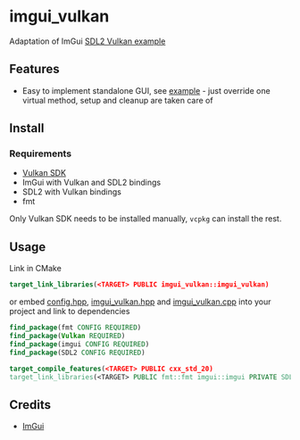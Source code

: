 # imgui_vulkan

Adaptation of ImGui [SDL2 Vulkan example](https://github.com/ocornut/imgui/blob/master/examples/example_sdl_vulkan/main.cpp)

## Features

* Easy to implement standalone GUI, see [example](test/src/imgui_vulkan_test.cpp) -
  just override one virtual method, setup and cleanup are taken care of

## Install

### Requirements

* [Vulkan SDK](https://vulkan.lunarg.com/sdk/home)
* ImGui with Vulkan and SDL2 bindings
* SDL2 with Vulkan bindings
* fmt

Only Vulkan SDK needs to be installed manually, `vcpkg` can install the rest.

## Usage

Link in CMake

```cmake
target_link_libraries(<TARGET> PUBLIC imgui_vulkan::imgui_vulkan)
```

or embed [config.hpp](include/imgui_vulkan/config.hpp),
[imgui_vulkan.hpp](include/imgui_vulkan/imgui_vulkan.hpp) and
[imgui_vulkan.cpp](src/imgui_vulkan.cpp) into your project and link to
dependencies

```cmake
find_package(fmt CONFIG REQUIRED)
find_package(Vulkan REQUIRED)
find_package(imgui CONFIG REQUIRED)
find_package(SDL2 CONFIG REQUIRED)

target_compile_features(<TARGET> PUBLIC cxx_std_20)
target_link_libraries(<TARGET> PUBLIC fmt::fmt imgui::imgui PRIVATE SDL2::SDL2 SDL2::SDL2main)
```

## Credits

* [ImGui](https://github.com/ocornut/imgui)
